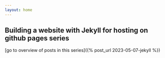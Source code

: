 ```yaml
---
layout: home
---
```


## Building a website with Jekyll for hosting on github pages series

[go to overview of posts in this series]({% post_url 2023-05-07-jekyll %})